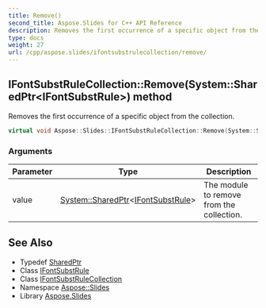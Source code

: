 ```yaml
---
title: Remove()
second_title: Aspose.Slides for C++ API Reference
description: Removes the first occurrence of a specific object from the collection.
type: docs
weight: 27
url: /cpp/aspose.slides/ifontsubstrulecollection/remove/
---
```

## IFontSubstRuleCollection::Remove(System::SharedPtr\<IFontSubstRule\>) method


Removes the first occurrence of a specific object from the collection.

```cpp
virtual void Aspose::Slides::IFontSubstRuleCollection::Remove(System::SharedPtr<IFontSubstRule> value)=0
```


### Arguments

| Parameter | Type | Description |
| --- | --- | --- |
| value | [System::SharedPtr](../../../system/sharedptr/)\<[IFontSubstRule](../../ifontsubstrule/)\> | The module to remove from the collection. |

## See Also

* Typedef [SharedPtr](../../system/sharedptr/)
* Class [IFontSubstRule](../ifontsubstrule/)
* Class [IFontSubstRuleCollection](./)
* Namespace [Aspose::Slides](../)
* Library [Aspose.Slides](../../)
